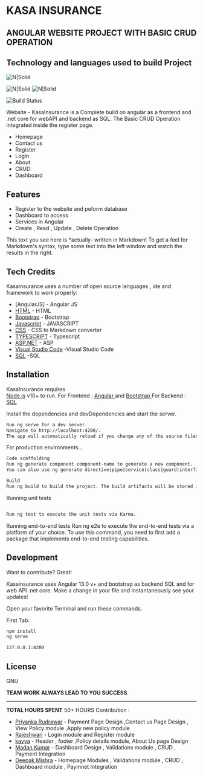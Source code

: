 
# KASA INSURANCE
## ANGULAR  WEBSITE PROJECT WITH BASIC CRUD OPERATION


## Technology and languages used to build Project
![N|Solid](https://miro.medium.com/max/480/1*FZDQJ7ZMtUuIDVhQR0mXsw.png)

![N|Solid](https://icons.getbootstrap.com/assets/img/icons-hero.png)
![N|Solid](https://www.freepnglogos.com/uploads/html5-logo-png/html5-logo-best-web-design-psd-html-cms-development-ecommerce-6.png)



![Build Status](https://travis-ci.org/joemccann/dillinger.svg?branch=master)

Website - KasaInsurance is a Complete build on angular as a frontend and .net core for webAPI and backend as SQL. The Basic CRUD Operation integrated inside the register page. 

- Homepage
- Contact us
- Register
- Login
- About 
- CRUD 
- Dashboard


## Features

- Register to the website and peform database
- Dashboard to access 
- Services in Angular
- Create , Read , Update , Delete Operation




This text you see here is *actually- written in Markdown! To get a feel
for Markdown's syntax, type some text into the left window and
watch the results in the right.

## Tech Credits

Kasainsurance uses a number of open source languages , ide and framework to work properly:

- [AngularJS] - Angular JS
- [HTML](https://html.spec.whatwg.org/) - HTML
- [Bootstrap](https://getbootstrap.com/) - Bootstrap
- [Javascript](https://www.javascript.com/) - JAVASCRIPT
- [CSS](https://css-tricks.com/) - CSS
to Markdown converter
- [TYPESCRIPT](https://www.typescriptlang.org/) - Typescript
- [ASP.NET](https://dotnet.microsoft.com/en-us/apps/aspnet) -  ASP
- [Visual Studio Code](https://code.visualstudio.com/)  -Visual Studio Code
- [SQL](https://www.microsoft.com/en-in/sql-server/sql-server-downloads)  -SQL




## Installation

KasaInsurance requires  
[Node.js](https://nodejs.org/) v10+ to run.
For Frontend : [Angular ](https://angular.io/)  and [Bootstrap ](https://getbootstrap.com/)
For Backend :  [SQL ](https://www.microsoft.com/en-in/sql-server/sql-server-downloads) 

Install the dependencies and devDependencies and start the server.

```sh
Run ng serve for a dev server. 
Navigate to http://localhost:4200/. 
The app will automatically reload if you change any of the source files.

```

For production environments...

```sh
Code scaffolding
Run ng generate component component-name to generate a new component. 
You can also use ng generate directive|pipe|service|class|guard|interface|enum|module.
```
```sh
Build
Run ng build to build the project. The build artifacts will be stored in the dist/ directory.
```
Running unit tests
```sh

Run ng test to execute the unit tests via Karma.
```

Running end-to-end tests
Run ng e2e to execute the end-to-end tests via a platform of your choice. To use this command, you need to first add a package that implements end-to-end testing capabilities.



## Development

Want to contribute? Great!

Kasainsurance  uses Angular 13.0 v+ and bootstrap as backend SQL and for web API .net core.
Make a change in your file and instantaneously see your updates!

Open your favorite Terminal and run these commands.

First Tab:

```sh
npm install
ng serve 
```






```sh
127.0.0.1:4200
```

## License

GNU

**TEAM WORK ALWAYS LEAD TO YOU SUCCESS**
****
**TOTAL HOURS SPENT**
50+ HOURS
Contribution :


- [Priyanka Rudrawar](https://github.com/priyarudrawar) -   Payment Page Design ,Contact us Page Design , View Policy module ,Apply new policy module
- [Rajeshwari](https://getbootstrap.com/) - Login module and Register module 
- [kavya](https://github.com/kavyapd23) - Header , footer ,Policy details module,   About Us page Design 
- [Madan Kumar](https://github.com/MadhanKumaryk) - Dashboard Design , Validations module , CRUD , Payment Integration
- [Deepak Mishra](https://github.com/deepaksmishra) - Homepage Modules ,  Validations module , CRUD , Dashboard module , Paymnet Integration
